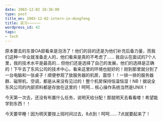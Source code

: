 ```yaml
---
date: 2003-12-02 18:36:00
type: post
title_en: 2003-12-02-intern-in-dongfeng
title: 实习~~~~~~
wordpress_id: 42
tags:
- tech
---
```


原本要去的东普OA部看来是泡汤了！他们的目的还是为他们补充后备力量，而我们这种一毕业就准备走人的，他们看来是真的不考虑了...... 我自认在面试的7个人里，我的技术水平是最高的... 但他们还是选择了自己的发展，他们的选择是正确的！下午去了东风公司的技术中心，看来这里的环境也挺好的！刚到那里就分到了一台电脑和一张桌子！顺便参观了放服务器的机房，震惊！！一排一排的服务器群、磁带机、空调，都是从来没有见过的！整个机房保持恒温恒湿！NB！据说全东风公司的内部资料都是存放在这里的！呵呵... 核心操作系统当然是UNIX！

今天第一次去，还没有布置什么任务，说明天给分配！那就明天去看看喽！希望能学到东西！！

今天要早睡！因为明天要按上班时间过去，8点到！呵呵...... 7点就要起来了！
